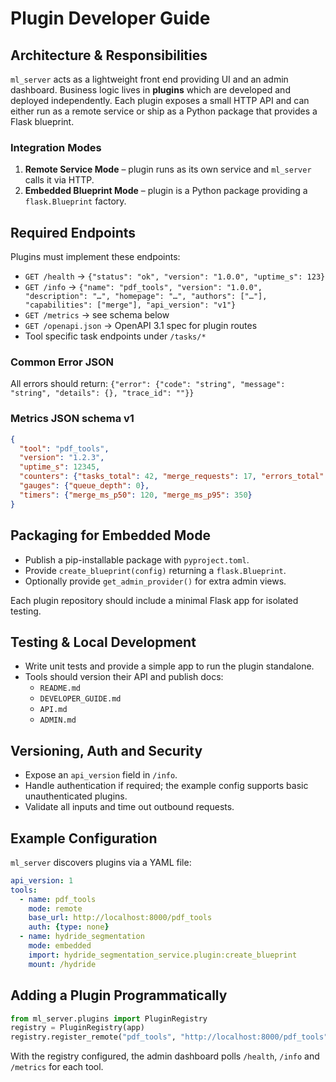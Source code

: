# Plugin Developer Guide

## Architecture & Responsibilities

`ml_server` acts as a lightweight front end providing UI and an admin dashboard.
Business logic lives in **plugins** which are developed and deployed
independently. Each plugin exposes a small HTTP API and can either run as a
remote service or ship as a Python package that provides a Flask blueprint.

### Integration Modes

1. **Remote Service Mode** – plugin runs as its own service and `ml_server`
   calls it via HTTP.
2. **Embedded Blueprint Mode** – plugin is a Python package providing a
   `flask.Blueprint` factory.

## Required Endpoints

Plugins must implement these endpoints:

- `GET /health` → `{"status": "ok", "version": "1.0.0", "uptime_s": 123}`
- `GET /info` → `{"name": "pdf_tools", "version": "1.0.0", "description": "…",
  "homepage": "…", "authors": ["…"], "capabilities": ["merge"], "api_version": "v1"}`
- `GET /metrics` → see schema below
- `GET /openapi.json` → OpenAPI 3.1 spec for plugin routes
- Tool specific task endpoints under `/tasks/*`

### Common Error JSON

All errors should return:
`{"error": {"code": "string", "message": "string", "details": {}, "trace_id": ""}}`

### Metrics JSON schema v1

```json
{
  "tool": "pdf_tools",
  "version": "1.2.3",
  "uptime_s": 12345,
  "counters": {"tasks_total": 42, "merge_requests": 17, "errors_total": 1},
  "gauges": {"queue_depth": 0},
  "timers": {"merge_ms_p50": 120, "merge_ms_p95": 350}
}
```

## Packaging for Embedded Mode

- Publish a pip-installable package with `pyproject.toml`.
- Provide `create_blueprint(config)` returning a `flask.Blueprint`.
- Optionally provide `get_admin_provider()` for extra admin views.

Each plugin repository should include a minimal Flask app for isolated testing.

## Testing & Local Development

- Write unit tests and provide a simple app to run the plugin standalone.
- Tools should version their API and publish docs:
  - `README.md`
  - `DEVELOPER_GUIDE.md`
  - `API.md`
  - `ADMIN.md`

## Versioning, Auth and Security

- Expose an `api_version` field in `/info`.
- Handle authentication if required; the example config supports basic
  unauthenticated plugins.
- Validate all inputs and time out outbound requests.

## Example Configuration

`ml_server` discovers plugins via a YAML file:

```yaml
api_version: 1
tools:
  - name: pdf_tools
    mode: remote
    base_url: http://localhost:8000/pdf_tools
    auth: {type: none}
  - name: hydride_segmentation
    mode: embedded
    import: hydride_segmentation_service.plugin:create_blueprint
    mount: /hydride
```

## Adding a Plugin Programmatically

```python
from ml_server.plugins import PluginRegistry
registry = PluginRegistry(app)
registry.register_remote("pdf_tools", "http://localhost:8000/pdf_tools")
```

With the registry configured, the admin dashboard polls `/health`, `/info` and
`/metrics` for each tool.

